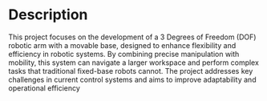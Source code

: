 # Description

 This project focuses on the development of a 3 Degrees of Freedom (DOF) robotic
 arm with a movable base, designed to enhance flexibility and efficiency in robotic
 systems. By combining precise manipulation with mobility, this system can navigate a
 larger workspace and perform complex tasks that traditional fixed-base robots cannot.
 The project addresses key challenges in current control systems and aims to improve
 adaptability and operational efficiency

